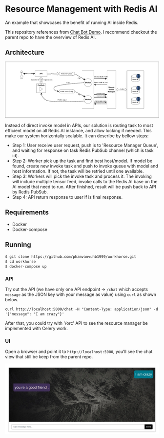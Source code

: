 # Resource Management with Redis AI 
An example that showcases the benefit of running AI inside Redis.

This repository references from [Chat Bot Demo](https://github.com/RedisAI/ChatBotDemo). I recommend checkout the parent
repo to have the overview of Redis AI.

## Architecture
![RedisAI Resource Manager](static/redisai-resource-maner.png)

Instead of direct invoke model in APIs, our solution is routing task to most efficient model on all Redis AI instance, and allow locking if needed.
This make our system horizontally scalable.
It can describe by bellow steps:
- Step 1: User receive user request, push is to 'Resource Manager Queue', and waiting for response on task Redis PubSub channel (which is task id).
- Step 2: Worker pick up the task and find best host/model. If model be found, create new invoke task and push to invoke queue with model and host information. If not, the task will be retried until one available.
- Step 3: Workers will pick the invoke task and process it. The invoking will include multiple tensor feed, invoke calls to the Redis AI base on the AI model that need to run. After finished, result will be push back to API by Redis PubSub.
- Step 4: API return response to user if is final response.

## Requirements
* Docker
* Docker-compose

## Running

```
$ git clone https://github.com/phamvanvuhb1999/workhorse.git
$ cd workhorse
$ docker-compose up
```

### API
Try out the API (we have only one API endpoint -> `/chat` which accepts `message` as the JSON key with your message as value) using `curl` as shown below.

```
curl http://localhost:5000/chat -H "Content-Type: application/json" -d '{"message": "I am crazy"}'
```

After that, you could try with '/orc' API to see the resource manager be implemented with Celery work.

### UI
Open a browser and point it to `http://localhost:5000`, you'll see the chat view that still be keep from the parent repo.

![RedisAI chatbot demo with pytorch](static/screenshot.png)

